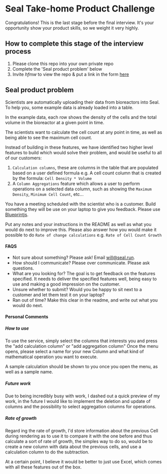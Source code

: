 # Seal Take-home Product Challenge

Congratulations! This is the last stage before the final interview. It's your opportunity show your product skills, so we weight it very highly.

## How to complete this stage of the interview process

1. Please clone this repo into your own private repo
2. Complete the 'Seal product problem' below
4. Invite _hfmw_ to view the repo & put a link in the form [here](https://forms.gle/E9LASH1Nyhoa3pu48)

## Seal product problem

Scientists are automatically uploading their data from bioreactors into Seal. To help you, some example data is already loaded into a table.

In the example data, each row shows the density of the cells and the total volume in the bioreactor at a given point in time.

The scientists want to calculate the cell count at any point in time, as well as being able to see the maximum cell count.

Instead of building in these features, we have identified two higher level features to build which would solve their problem, and would be useful to all of our customers:

1. `Calculation columns`, these are columns in the table that are populated based on a user defined formula e.g. A cell count column that is created by the formula: `Cell Density * Volume` 
2.  A `Column Aggregations` feature which allows a user to perform operations on a selected data column, such as showing the `Maximum Density`, `Minimum Cell Count`, etc...

You have a meeting scheduled with the scientist who is a customer. Build something they will be use on your laptop to give you feedback. Please use <a href="https://blueprintjs.com/">Blueprintjs</a>.

Put any notes and your instructions in the README as well as what you would do next to improve this. Please also answer how you would make it possible to do `Rate of change calculations` e.g. `Rate of Cell Count Growth`

#### FAQS

- Not sure about something? Please ask! Email will@seal.run.
- How should I communicate? Please over communicate. Please ask questions.
- What are you looking for? The goal is to get feedback on the features specified. It needs to deliver the specified features well, being easy to use and making a good impression on the customer.
- Unsure whether to submit? Would you be happy to sit next to a customer and let them test it on your laptop?
- Ran out of time? Make this clear in the readme, and write out what you would do next.

#### Personal Comments

##### How to use

To use the service, simply select the columns that interests you and press the "add calculation column" or "add aggregation column"
Once the menu opens, please select a name for your new Column and what kind of mathematical operation you want to execute.

A sample calculation should be shown to you once you open the menu, as well as a sample name.

##### Future work

Due to being incredibly busy with work, I dashed out a quick preview of my work, in the future I would like to implement the deletion and update of columns and the possibility to select aggregation columns for operations.

##### Rate of growth
Regard ing the rate of growth, I'd store information about the previous Cell during rendering as to use it to compare it with the one before and thus calculate a sort of rate of growth, the simples way to do so, would be to create a new column with data about the previous cells, and use a calculation column to do the subtraction.

At a certain point, I believe it would be better to just use Excel, which comes with all these features out of the box.